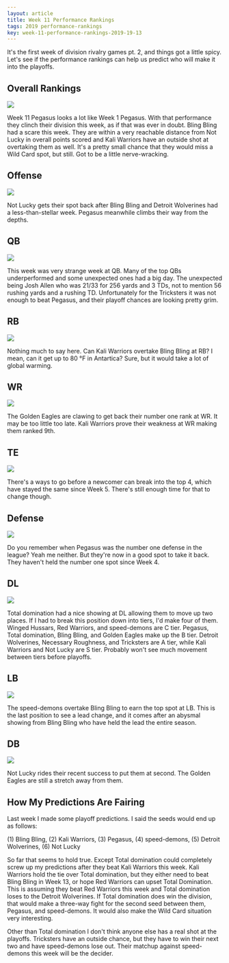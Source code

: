 ```yaml
---
layout: article
title: Week 11 Performance Rankings
tags: 2019 performance-rankings
key: week-11-performance-rankings-2019-19-13
---
```


It's the first week of division rivalry games pt. 2, and things got a little spicy. Let's see if the performance rankings can help us predict who will make it into the playoffs.

<!--more-->

## Overall Rankings

![](/post-assets/2019-11-20/2019-week-11-overall.png)

Week 11 Pegasus looks a lot like Week 1 Pegasus. With that performance they clinch their division this week, as if that was ever in doubt. Bling Bling had a scare this week. They are within a very reachable distance from Not Lucky in overall points scored and Kali Warriors have an outside shot at overtaking them as well. It's a pretty small chance that they would miss a Wild Card spot, but still. Got to be a little nerve-wracking.

## Offense

![](/post-assets/2019-11-20/2019-week-11-offense.png)

Not Lucky gets their spot back after Bling Bling and Detroit Wolverines had a less-than-stellar week. Pegasus meanwhile climbs their way from the depths.

## QB

![](/post-assets/2019-11-20/2019-week-11-qb.png)

This week was very strange week at QB. Many of the top QBs underperformed and some unexpected ones had a big day. The unexpected being Josh Allen who was 21/33 for 256 yards and 3 TDs, not to mention 56 rushing yards and a rushing TD. Unfortunately for the Tricksters it was not enough to beat Pegasus, and their playoff chances are looking pretty grim.

## RB

![](/post-assets/2019-11-20/2019-week-11-rb.png)

Nothing much to say here. Can Kali Warriors overtake Bling Bling at RB? I mean, can it get up to 80 °F in Antartica? Sure, but it would take a lot of global warming.

## WR

![](/post-assets/2019-11-20/2019-week-11-wr.png)

The Golden Eagles are clawing to get back their number one rank at WR. It may be too little too late. Kali Warriors prove their weakness at WR making them ranked 9th.

## TE

![](/post-assets/2019-11-20/2019-week-11-te.png)

There's a ways to go before a newcomer can break into the top 4, which have stayed the same since Week 5. There's still enough time for that to change though.

## Defense

![](/post-assets/2019-11-20/2019-week-11-defense.png)

Do you remember when Pegasus was the number one defense in the league? Yeah me neither. But they're now in a good spot to take it back. They haven't held the number one spot since Week 4.

## DL

![](/post-assets/2019-11-20/2019-week-11-dl.png)

Total domination had a nice showing at DL allowing them to move up two places. If I had to break this position down into tiers, I'd make four of them. Winged Hussars, Red Warriors, and speed-demons are C tier. Pegasus, Total domination, Bling Bling, and Golden Eagles make up the B tier. Detroit Wolverines, Necessary Roughness, and Tricksters are A tier, while Kali Warriors and Not Lucky are S tier. Probably won't see much movement between tiers before playoffs.

## LB

![](/post-assets/2019-11-20/2019-week-11-lb.png)

The speed-demons overtake Bling Bling to earn the top spot at LB. This is the last position to see a lead change, and it comes after an abysmal showing from Bling Bling who have held the lead the entire season.

## DB

![](/post-assets/2019-11-20/2019-week-11-db.png)

Not Lucky rides their recent success to put them at second. The Golden Eagles are still a stretch away from them.

## How My Predictions Are Fairing

Last week I made some playoff predictions. I said the seeds would end up as follows:

(1) Bling Bling, (2) Kali Warriors, (3) Pegasus, (4) speed-demons, (5) Detroit Wolverines, (6) Not Lucky

So far that seems to hold true. Except Total domination could completely screw up my predictions after they beat Kali Warriors this week. Kali Warriors hold the tie over Total domination, but they either need to beat Bling Bling in Week 13, or hope Red Warriors can upset Total Domination. This is assuming they beat Red Warriors this week and Total domination loses to the Detroit Wolverines. If Total domination does win the division, that would make a three-way fight for the second seed between them, Pegasus, and speed-demons. It would also make the Wild Card situation very interesting.

Other than Total domination I don't think anyone else has a real shot at the playoffs. Tricksters have an outside chance, but they have to win their next two and have speed-demons lose out. Their matchup against speed-demons this week will be the decider.
